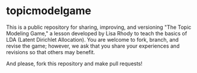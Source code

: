 topicmodelgame
==============

This is a public repository for sharing, improving, and versioning "The Topic Modeling Game," a lesson developed by Lisa Rhody to teach the basics of LDA (Latent Dirichlet Allocation).  You are welcome to fork, branch, and revise the game; however, we ask that you share your experiences and revisions so that others may benefit. 

And please, fork this repository and make pull requests!